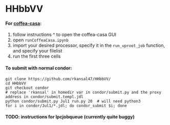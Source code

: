# HHbbVV

#### For [coffea-casa](https://coffea-casa.readthedocs.io/en/latest/cc_user.html):
1. follow instructions ^ to open the coffea-casa GUI 
2. open `runCoffeaCasa.ipynb` 
3. import your desired processor, specify it in the `run_uproot_job` function, and specify your filelist
4. run the first three cells


#### To submit with normal condor:

```
git clone https://github.com/rkansal47/HHbbVV/
cd HHbbVV
git checkout condor
# replace 'rkansal' in homedir var in condor/submit.py and the proxy address in condor/submit.templ.jdl 
python condor/submit.py Jul1 run.py 20  # will need python3
for i in condor/Jul1/*.jdl; do condor_submit $i; done
```




#### TODO: instructions for lpcjobqueue (currently quite buggy)
